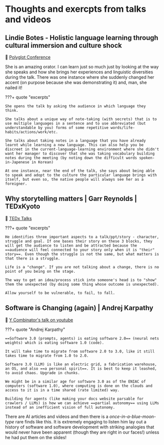 # Thoughts and exercpts from talks and videos  

## Lindie Botes - Holistic language learning through cultural immersion and culture shock

🔗 [Polyglot Conference](https://www.youtube.com/watch?v=U7o9f13QxsE)

She is an amazing orator. I can learn just so much just by looking at the way she speaks and how she brings her experiences and linguistic diversities during the talk. There was one instance where she suddenly changed her accent (on purpose because she was demonstrating it) and, man, she nailed it!

???+ quote "excerpts"

    She opens the talk by asking the audience in which language they think. 

    She talks about a unique way of note-taking (with secrets) that is to use multiple languages in a sentence and to use abbreviated (but understandable by you) forms of some repetitive words/life-habits/actions/work/etc.

    She talks about taking notes in a language that you have already learnt while learning a new language. This can also help you be discreet in the current-language-learning environment where she didn't want her manager to discover that she was taking vocabulary building notes during the meeting (by noting down the difficult words spoken-in-Japenese in Korean)

    At one instance, near the end of the talk, she says about being able to speak and adopt to the culture the particular language brings with itself, but even so, the native people will always see her as a foreigner.

## Why storytelling matters | Garr Reynolds | TEDxKyoto

🔗 [TEDx Talks](https://www.youtube.com/watch?v=YbV3b-l1sZs)

???+ quote "excerpts"

    He identifies three important aspects to a talk/ppt/story - character, struggle and goal. If one bases their story on these 3 blocks, they will get the audience to listen and be attracted because the ==audience will feel connected to your story only when it is "their" story==. Even though the struggle is not the same, but what matters is that there is a struggle.

    Life is a "change". If you are not talking about a change, there is no point of you being on the stage.

    The way to get an idea/process stick into someone's head is to "show" them the unexpected (by doing some thing whose outcome is unexpected).

    Allow yourself to be vulnerable, to fail, to fall.

## Software is Changing (again) | Andrej Karpathy

🔗 [Y Combinator's talk on youtube](https://www.youtube.com/watch?v=LCEmiRjPEtQ)

???+ quote "Andrej Karpathy"

    ==Software 3.0 (prompts, agents) is eating software 2.0== (neural nets weights) which is eating software 1.0 (code).  

    It will take time to migrate from software 2.0 to 3.0, like it still takes time to migrate from 1.0 to 2.0.  

    Software 3.0 (LLM) is like an electric grid, a fabrication warehouse, an OS, and also ==a personal spirit==. It is best to keep it leashed, to avoid chaos. Upgrade in chunks.  

    We might be in a similar age for software 3.0 as of the ENIAC of computers (software 1.0), where computing is done on the clouds and access to it is in a time shared (rate limited) way.    

    Building for agents (like making your docs website parsable for crawlers / LLMs) is how we can achieve ==partial autonomy== using LLMs instead of an inefficient vision of full autonomy.  
    

There are AI articles and videos and then there is a *once-in-a-blue-moon-type* rare finds like this. It is extremely engaging to listen him lay out a history of software and software development with striking analogies that would never have been apparent (though they are right in our faces!) unless he had put them on the slides!

